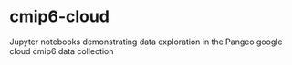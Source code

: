# cmip6-cloud
Jupyter notebooks demonstrating data exploration in the Pangeo google cloud cmip6 data collection
